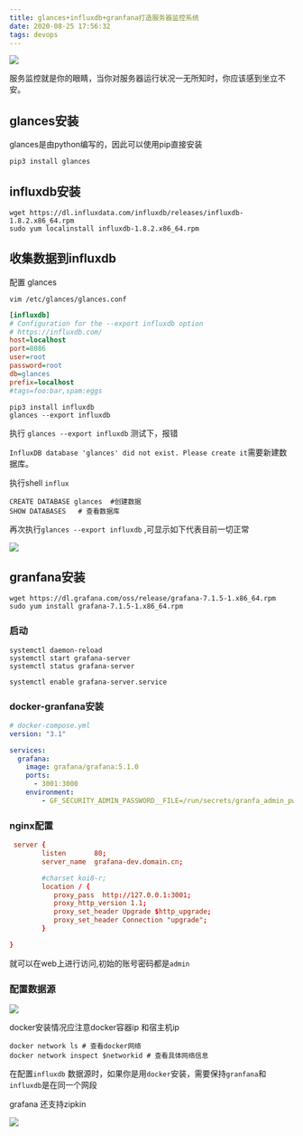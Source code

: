 ```yaml
---
title: glances+influxdb+granfana打造服务器监控系统
date: 2020-08-25 17:56:32
tags: devops
---
```


![](https://vison-blog.oss-cn-beijing.aliyuncs.com/20210430141234.png)

服务监控就是你的眼睛，当你对服务器运行状况一无所知时，你应该感到坐立不安。

<!--more-->

## glances安装

glances是由python编写的，因此可以使用pip直接安装

```
pip3 install glances
```

## influxdb安装

```
wget https://dl.influxdata.com/influxdb/releases/influxdb-1.8.2.x86_64.rpm
sudo yum localinstall influxdb-1.8.2.x86_64.rpm
```

## 收集数据到influxdb

配置 glances

`vim /etc/glances/glances.conf`

```ini
[influxdb]
# Configuration for the --export influxdb option
# https://influxdb.com/
host=localhost
port=8086
user=root
password=root
db=glances
prefix=localhost
#tags=foo:bar,spam:eggs
```

```
pip3 install influxdb
glances --export influxdb
```
执行 `glances --export influxdb` 测试下，报错

`InfluxDB database 'glances' did not exist. Please create it`需要新建数据库。

执行shell `influx`

```
CREATE DATABASE glances  #创建数据
SHOW DATABASES   # 查看数据库
```
再次执行`glances --export influxdb` ,可显示如下代表目前一切正常

![](https://vison-blog.oss-cn-beijing.aliyuncs.com/20210430141339.png)

## granfana安装

```
wget https://dl.grafana.com/oss/release/grafana-7.1.5-1.x86_64.rpm
sudo yum install grafana-7.1.5-1.x86_64.rpm
```
### 启动

```shell
systemctl daemon-reload
systemctl start grafana-server
systemctl status grafana-server

systemctl enable grafana-server.service
```

### docker-granfana安装

```yml
# docker-compose.yml
version: "3.1"

services:
  grafana:
    image: grafana/grafana:5.1.0
    ports:
      - 3001:3000
    environment:
        - GF_SECURITY_ADMIN_PASSWORD__FILE=/run/secrets/granfa_admin_pwd # 5.2.0之后才可用
```

###  nginx配置

```conf
 server {
        listen       80;
        server_name  grafana-dev.domain.cn;

        #charset koi8-r;
        location / {
           proxy_pass  http://127.0.0.1:3001;
           proxy_http_version 1.1;
           proxy_set_header Upgrade $http_upgrade;
           proxy_set_header Connection "upgrade";
        }

}
```
就可以在web上进行访问,初始的账号密码都是`admin`


### 配置数据源

![](https://vison-blog.oss-cn-beijing.aliyuncs.com/20210430141408.png)

docker安装情况应注意docker容器ip 和宿主机ip

```shell
docker network ls # 查看docker网络
docker network inspect $networkid # 查看具体网络信息
```
在配置`influxdb` 数据源时，如果你是用`docker`安装，需要保持`granfana`和`influxdb`是在同一个网段

grafana 还支持zipkin

![](https://vison-blog.oss-cn-beijing.aliyuncs.com/20210430141436.png)


